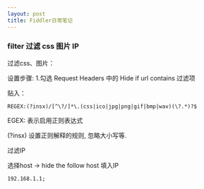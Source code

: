 ```yaml
---
layout: post
title: Fiddler日常笔记
---
```


### filter 过滤 css 图片 IP

过滤css、图片：

设置步骤: 1.勾选 Request Headers 中的 Hide if url contains 过滤项

贴入：

	REGEX:(?insx)/[^\?/]*\.(css|ico|jpg|png|gif|bmp|wav)(\?.*)?$

EGEX: 表示启用正则表达式 

(?insx) 设置正则解释的规则, 忽略大小写等. 

过滤IP

选择host -> hide the follow host 填入IP

	192.168.1.1;